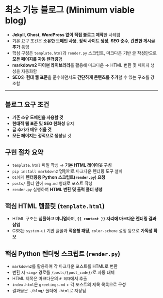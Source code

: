 # 최소 기능 블로그 (Minimum viable blog)


* **Jekyll, Ghost, WordPress 없이 직접 블로그 제작**한 사례임
* 기본 요구 조건은 **소유한 도메인 사용**, **정적 사이트 생성**, **SEO 준수**, **간편한 게시글 추가** 등임
* 핵심 구성은 `template.html`과 `render.py` 스크립트, 마크다운 기반 글 작성만으로 **모든 페이지를 자동 렌더링**함
* **markdown2 파이썬 라이브러리**를 활용해 마크다운 → HTML 변환 및 페이지 생성을 자동화함
* **SEO**와 **현대 웹 표준**을 준수하면서도 **간단하게 콘텐츠를 추가**할 수 있는 구조를 강조함

---

블로그 요구 조건
---------

* **기존 소유 도메인을 사용할 것**
* **현대적 웹 표준 및 SEO 친화성** 유지
* **글 추가가 매우 쉬울 것**
* **모든 페이지는 정적으로 생성**될 것

구현 절차 요약
--------

* `template.html` 파일 작성 → **기본 HTML 레이아웃 구성**
* `pip install markdown2` 명령어로 마크다운 렌더링 도구 설치
* `O1`에게 **렌더링용 Python 스크립트(`render.py`) 요청**
* `posts/` 폴더 안에 `eng.md` 형태로 포스트 작성
* `render.py` 실행하여 **HTML 변환 및 출력 폴더 생성**

핵심 HTML 템플릿 (`template.html`)
-----------------------------

* HTML 구조는 **심플하고 미니멀**하며, **`{{ content }}` 자리에 마크다운 렌더링 결과 삽입**
* CSS는 `system-ui` 기반 글꼴과 **적응형 패딩**, `color-scheme` 설정 등으로 **가독성 확보**

핵심 Python 렌더링 스크립트 (`render.py`)
--------------------------------

* `markdown2`를 활용하여 각 마크다운 포스트를 HTML로 변환
* 변환 시 `<img>` 경로를 `/posts/{post_code}/`로 자동 대체
* HTML 제목은 마크다운의 `# 헤더`에서 추출
* `index.html`은 `greetings.md` + 각 포스트의 제목 목록으로 구성
* 결과물은 `./blog/` 폴더에 `.html`로 저장됨
